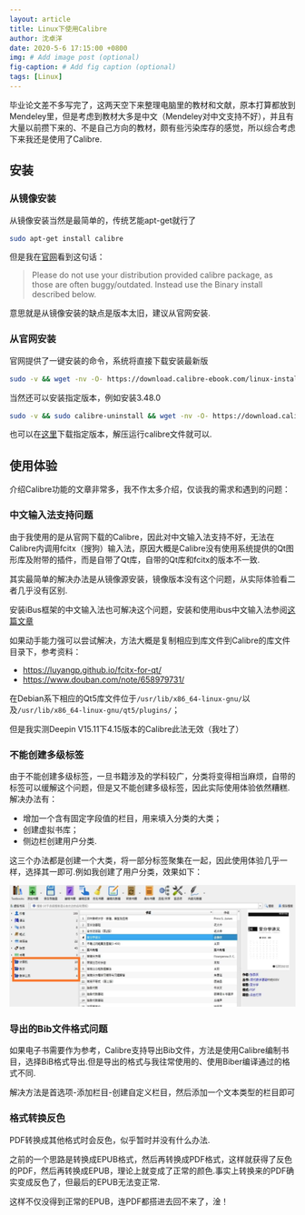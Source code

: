 ```yaml
---
layout: article
title: Linux下使用Calibre
author: 沈卓洋
date: 2020-5-6 17:15:00 +0800
img: # Add image post (optional)
fig-caption: # Add fig caption (optional)
tags: [Linux]
---
```


毕业论文差不多写完了，这两天空下来整理电脑里的教材和文献，原本打算都放到Mendeley里，但是考虑到教材大多是中文（Mendeley对中文支持不好），并且有大量以前攒下来的、不是自己方向的教材，颇有些污染库存的感觉，所以综合考虑下来我还是使用了Calibre.

## 安装

### 从镜像安装
从镜像安装当然是最简单的，传统艺能apt-get就行了

```bash
sudo apt-get install calibre
```

但是我在[官网](https://calibre-ebook.com/download_linux)看到这句话：

> Please do not use your distribution provided calibre package, as those are often buggy/outdated. Instead use the Binary install described below.

意思就是从镜像安装的缺点是版本太旧，建议从官网安装.

### 从官网安装

官网提供了一键安装的命令，系统将直接下载安装最新版

```bash
sudo -v && wget -nv -O- https://download.calibre-ebook.com/linux-installer.sh | sudo sh /dev/stdin
```

当然还可以安装指定版本，例如安装3.48.0
```bash
sudo -v && sudo calibre-uninstall && wget -nv -O- https://download.calibre-ebook.com/linux-installer.sh | sudo sh /dev/stdin version=3.48.0
```
也可以在[这里](https://download.calibre-ebook.com/)下载指定版本，解压运行calibre文件就可以.
## 使用体验
介绍Calibre功能的文章非常多，我不作太多介绍，仅谈我的需求和遇到的问题：
### 中文输入法支持问题
由于我使用的是从官网下载的Calibre，因此对中文输入法支持不好，无法在Calibre内调用fcitx（搜狗）输入法，原因大概是Calibre没有使用系统提供的Qt图形库及附带的插件，而是自带了Qt库，自带的Qt库和fcitx的版本不一致.

其实最简单的解决办法是从镜像源安装，镜像版本没有这个问题，从实际体验看二者几乎没有区别.

安装iBus框架的中文输入法也可解决这个问题，安装和使用ibus中文输入法参阅[这篇文章](https://blog.shenzy.cn/2020/05/22/install-ibus-in-deepin.html)

如果动手能力强可以尝试解决，方法大概是复制相应到库文件到Calibre的库文件目录下，参考资料：
* https://luyangp.github.io/fcitx-for-qt/
* https://www.douban.com/note/658979731/

在Debian系下相应的Qt5库文件位于`/usr/lib/x86_64-linux-gnu/`以及`/usr/lib/x86_64-linux-gnu/qt5/plugins/`；

但是我实测Deepin V15.11下4.15版本的Calibre此法无效（我吐了）

### 不能创建多级标签
由于不能创建多级标签，一旦书籍涉及的学科较广，分类将变得相当麻烦，自带的标签可以缓解这个问题，但是又不能创建多级标签，因此实际使用体验依然糟糕.解决办法有：
* 增加一个含有固定字段值的栏目，用来填入分类的大类；
* 创建虚拟书库；
* 侧边栏创建用户分类.

这三个办法都是创建一个大类，将一部分标签聚集在一起，因此使用体验几乎一样，选择其一即可.例如我创建了用户分类，效果如下：

  ![img](/assets/images/2020-5-6/sort.jpg)

### 导出的Bib文件格式问题

如果电子书需要作为参考，Calibre支持导出Bib文件，方法是使用Calibre编制书目，选择BiB格式导出.但是导出的格式与我往常使用的、使用Biber编译通过的格式不同.

解决方法是首选项-添加栏目-创建自定义栏目，然后添加一个文本类型的栏目即可

###  格式转换反色
PDF转换成其他格式时会反色，似乎暂时并没有什么办法.

之前的一个思路是转换成EPUB格式，然后再转换成PDF格式，这样就获得了反色的PDF，然后再转换成EPUB，理论上就变成了正常的颜色.事实上转换来的PDF确实变成反色了，但最后的EPUB无法变正常.

这样不仅没得到正常的EPUB，连PDF都搭进去回不来了，淦！
